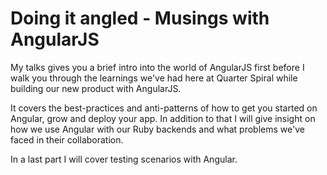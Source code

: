 # Doing it angled - Musings with AngularJS

My talks gives you a brief intro into the world of AngularJS first before I walk you through  the learnings we've had here at Quarter Spiral while building our new product with AngularJS.

It covers the best-practices and anti-patterns of how to get you started on Angular, grow and deploy your app. In addition to that I will give insight on how we use Angular with our Ruby backends and what problems we've faced in their collaboration.

In a last part I will cover testing scenarios with Angular.
